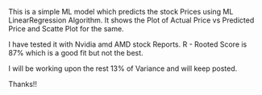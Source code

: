 This is a simple ML model which predicts the stock Prices using ML LinearRegression Algorithm. 
It shows the Plot of Actual Price vs Predicted Price and Scatte Plot for the same.

I have tested it with Nvidia amd AMD stock Reports.
R - Rooted Score is 87% which is a good fit but not the best. 

I will be working upon the rest 13% of Variance and will keep posted. 

Thanks!!

